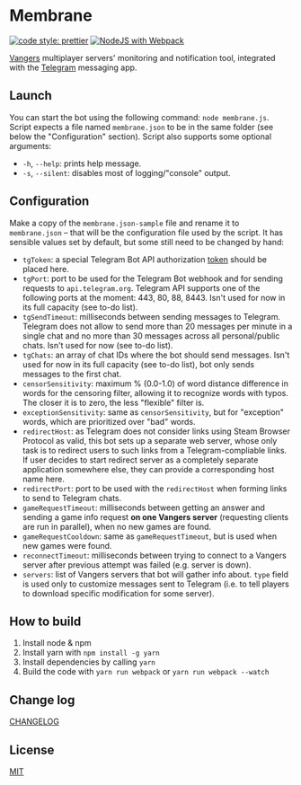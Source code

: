 # Membrane

[![code style: prettier](https://img.shields.io/badge/code_style-prettier-ff69b4.svg?style=flat-square)](https://github.com/prettier/prettier) [![NodeJS with Webpack](https://github.com/caiiiycuk/Membrane/actions/workflows/webpack.yml/badge.svg)](https://github.com/caiiiycuk/Membrane/actions/workflows/webpack.yml)

[Vangers](https://github.com/KranX/Vangers) multiplayer servers' monitoring and notification tool, integrated with the [Telegram](https://github.com/topics/telegram) messaging app.

## Launch

You can start the bot using the following command: `node membrane.js`. Script expects a file named `membrane.json` to be in the same folder (see below the "Configuration" section). Script also supports some optional arguments:

- `-h`, `--help`: prints help message.
- `-s`, `--silent`: disables most of logging/"console" output.

## Configuration

Make a copy of the `membrane.json-sample` file and rename it to `membrane.json` – that will be the configuration file used by the script. It has sensible values set by default, but some still need to be changed by hand:

- `tgToken`: a special Telegram Bot API authorization [token](https://core.telegram.org/bots/api#authorizing-your-bot) should be placed here.
- `tgPort`: port to be used for the Telegram Bot webhook and for sending requests to `api.telegram.org`. Telegram API supports one of the following ports at the moment: 443, 80, 88, 8443. Isn't used for now in its full capacity (see to-do list).
- `tgSendTimeout`: milliseconds between sending messages to Telegram. Telegram does not allow to send more than 20 messages per minute in a single chat and no more than 30 messages across all personal/public chats. Isn't used for now (see to-do list).
- `tgChats`: an array of chat IDs where the bot should send messages. Isn't used for now in its full capacity (see to-do list), bot only sends messages to the first chat.
- `censorSensitivity`: maximum % (0.0-1.0) of word distance difference in words for the censoring filter, allowing it to recognize words with typos. The closer it is to zero, the less "flexible" filter is.
- `exceptionSensitivity`: same as `censorSensitivity`, but for "exception" words, which are prioritized over "bad" words.
- `redirectHost`: as Telegram does not consider links using Steam Browser Protocol as valid, this bot sets up a separate web server, whose only task is to redirect users to such links from a Telegram-compliable links. If user decides to start redirect server as a completely separate application somewhere else, they can provide a corresponding host name here.
- `redirectPort`: port to be used with the `redirectHost` when forming links to send to Telegram chats.
- `gameRequestTimeout`: milliseconds between getting an answer and sending a game info request __on one Vangers server__ (requesting clients are run in parallel), when no new games are found.
- `gameRequestCooldown`: same as `gameRequestTimeout`, but is used when new games were found.
- `reconnectTimeout`: milliseconds between trying to connect to a Vangers server after previous attempt was failed (e.g. server is down).
- `servers`: list of Vangers servers that bot will gather info about. `type` field is used only to customize messages sent to Telegram (i.e. to tell players to download specific modification for some server).

## How to build

1. Install node & npm
2. Install yarn with `npm install -g yarn`
2. Install dependencies by calling `yarn`
3. Build the code with `yarn run webpack` or `yarn run webpack --watch`


## Change log

[CHANGELOG](CHANGELOG.md)

## License

[MIT](LICENSE)
